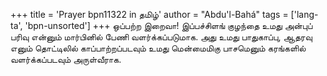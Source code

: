 +++
title = 'Prayer bpn11322 in தமிழ்'
author = "Abdu'l-Bahá"
tags = ['lang-ta', 'bpn-unsorted']
+++
ஒப்பற்ற இறைவா! இப்பச்சிளங் குழந்தை உமது அன்புப் பரிவு என்னும் மார்பினில் பேணி வளர்க்கப்படுமாக. அது உமது பாதுகாப்பு, ஆதரவு எனும் தொட்டிலில் காப்பாற்றப்படவும் உமது மென்மைமிகு பாசமெனும் கரங்களில் வளர்க்கப்படவும் அருள்வீராக.
